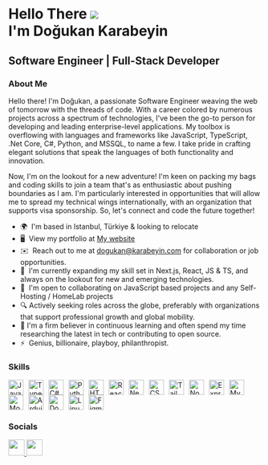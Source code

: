 # Hello There ![](https://user-images.githubusercontent.com/18350557/176309783-0785949b-9127-417c-8b55-ab5a4333674e.gif) <br/>I'm Doğukan Karabeyin

## Software Engineer | Full-Stack Developer

### About Me
Hello there! I'm Doğukan, a passionate Software Engineer weaving the web of tomorrow with the threads of code. With a career colored by numerous projects across a spectrum of technologies, I've been the go-to person for developing and leading enterprise-level applications. My toolbox is overflowing with languages and frameworks like JavaScript, TypeScript, .Net Core, C#, Python, and MSSQL, to name a few. I take pride in crafting elegant solutions that speak the languages of both functionality and innovation.

Now, I'm on the lookout for a new adventure! I'm keen on packing my bags and coding skills to join a team that's as enthusiastic about pushing boundaries as I am. I'm particularly interested in opportunities that will allow me to spread my technical wings internationally, with an organization that supports visa sponsorship. So, let's connect and code the future together!

- 🌍  I'm based in Istanbul, Türkiye & looking to relocate
- 🖥️  View my portfolio at [My website](https://karabeyin.com)
- ✉️  Reach out to me at [dogukan@karabeyin.com](mailto:dogukan@karabeyin.com) for collaboration or job opportunities.
- 🧠  I'm currently expanding my skill set in Next.js, React, JS & TS, and always on the lookout for new and emerging technologies.
- 🤝  I'm open to collaborating on JavaScript based projects and any Self-Hosting / HomeLab projects
- 🔍  Actively seeking roles across the globe, preferably with organizations that support professional growth and global mobility.
- 🌟  I'm a firm believer in continuous learning and often spend my time researching the latest in tech or contributing to open source.
- ⚡  Genius, billionaire, playboy, philanthropist.

### Skills
<p align="left">
  <a href="https://developer.mozilla.org/en-US/docs/Web/JavaScript" target="_blank" rel="noreferrer"><img
      src="https://raw.githubusercontent.com/danielcranney/readme-generator/main/public/icons/skills/javascript-colored.svg"
      width="30" height="30" style="padding-right:10px;" alt="JavaScript" /></a><a href="https://www.typescriptlang.org/" target="_blank"
    rel="noreferrer"><img
      src="https://raw.githubusercontent.com/danielcranney/readme-generator/main/public/icons/skills/typescript-colored.svg"
      width="30" height="30" style="padding-right:10px;" alt="TypeScript" /></a><a href="https://docs.microsoft.com/en-us/dotnet/csharp/"
    target="_blank" rel="noreferrer"><img
      src="https://raw.githubusercontent.com/danielcranney/readme-generator/main/public/icons/skills/csharp-colored.svg"
      width="30" height="30" style="padding-right:10px;" alt="C#" /></a><a href="https://www.python.org/" target="_blank" rel="noreferrer"><img
      src="https://raw.githubusercontent.com/danielcranney/readme-generator/main/public/icons/skills/python-colored.svg"
      width="30" height="30" style="padding-right:10px;" alt="Python" /></a><a href="https://developer.mozilla.org/en-US/docs/Glossary/HTML5"
    target="_blank" rel="noreferrer"><img
      src="https://raw.githubusercontent.com/danielcranney/readme-generator/main/public/icons/skills/html5-colored.svg"
      width="30" height="30" style="padding-right:10px;" alt="HTML5" /></a><a href="https://reactjs.org/" target="_blank" rel="noreferrer"><img
      src="https://raw.githubusercontent.com/danielcranney/readme-generator/main/public/icons/skills/react-colored.svg"
      width="30" height="30" style="padding-right:10px;" alt="React" /></a><a href="https://nextjs.org/docs" target="_blank" rel="noreferrer"><img
      src="https://raw.githubusercontent.com/danielcranney/readme-generator/main/public/icons/skills/nextjs-colored.svg"
      width="30" height="30" style="padding-right:10px;" alt="NextJs" /></a><a href="https://www.w3.org/TR/CSS/#css" target="_blank"
    rel="noreferrer"><img
      src="https://raw.githubusercontent.com/danielcranney/readme-generator/main/public/icons/skills/css3-colored.svg"
      width="30" height="30" style="padding-right:10px;" alt="CSS3" /></a><a href="https://tailwindcss.com/" target="_blank" rel="noreferrer"><img
      src="https://raw.githubusercontent.com/danielcranney/readme-generator/main/public/icons/skills/tailwindcss-colored.svg"
      width="30" height="30" style="padding-right:10px;" alt="TailwindCSS" /></a><a href="https://nodejs.org/en/" target="_blank"
    rel="noreferrer"><img
      src="https://raw.githubusercontent.com/danielcranney/readme-generator/main/public/icons/skills/nodejs-colored.svg"
      width="30" height="30" style="padding-right:10px;" alt="NodeJS" /></a><a href="https://expressjs.com/" target="_blank" rel="noreferrer"><img
      src="https://raw.githubusercontent.com/danielcranney/readme-generator/main/public/icons/skills/express-colored.svg"
      width="30" height="30" style="padding-right:10px;" alt="Express" /></a><a href="https://www.mysql.com/" target="_blank" rel="noreferrer"><img
      src="https://raw.githubusercontent.com/danielcranney/readme-generator/main/public/icons/skills/mysql-colored.svg"
      width="30" height="30" style="padding-right:10px;" alt="MySQL" /></a><a href="https://www.mongodb.com/" target="_blank" rel="noreferrer"><img
      src="https://raw.githubusercontent.com/danielcranney/readme-generator/main/public/icons/skills/mongodb-colored.svg"
      width="30" height="30" style="padding-right:10px;" alt="MongoDB" /></a><a
    href="https://store.arduino.cc/?gclid=Cj0KCQjw2eilBhCCARIsAG0Pf8uueBifykWcsSS4LPESeGQfxGVKJYnzV7bz471XfknQJy_1VINVWM8aAkLtEALw_wcB"
    target="_blank" rel="noreferrer"><img
      src="https://raw.githubusercontent.com/danielcranney/readme-generator/main/public/icons/skills/arduino-colored.svg"
      width="30" height="30" style="padding-right:10px;" alt="Arduino" /></a><a href="https://www.docker.com/" target="_blank" rel="noreferrer"><img
      src="https://raw.githubusercontent.com/danielcranney/readme-generator/main/public/icons/skills/docker-colored.svg"
      width="30" height="30" style="padding-right:10px;" alt="Docker" /></a><a href="https://www.linux.org" target="_blank" rel="noreferrer"><img
      src="https://raw.githubusercontent.com/danielcranney/readme-generator/main/public/icons/skills/linux-colored.svg"
      width="30" height="30" style="padding-right:10px;" alt="Linux" /></a><a href="https://www.figma.com/" target="_blank" rel="noreferrer"><img
      src="https://raw.githubusercontent.com/danielcranney/readme-generator/main/public/icons/skills/figma-colored.svg"
      width="30" height="30" style="padding-right:10px;" alt="Figma" /></a>
</p>

### Socials

<p align="left">
  <a href="https://www.github.com/MrBlackBrain" target="_blank" rel="noreferrer">
    <picture>
    <source media="(prefers-color-scheme: dark)" srcset="https://raw.githubusercontent.com/danielcranney/readme-generator/main/public/icons/socials/github-dark.svg" />
    <source media="(prefers-color-scheme: light)" srcset="https://raw.githubusercontent.com/danielcranney/readme-generator/main/public/icons/socials/github.svg" />
    <img src="https://raw.githubusercontent.com/danielcranney/readme-generator/main/public/icons/socials/github.svg" width="32" height="32" />
    </picture>
  </a>
  <a href="https://www.linkedin.com/in/dogukankrbyn" target="_blank" rel="noreferrer">
    <picture>
    <source media="(prefers-color-scheme: dark)" srcset="https://raw.githubusercontent.com/danielcranney/readme-generator/main/public/icons/socials/linkedin-dark.svg" />
    <source media="(prefers-color-scheme: light)" srcset="https://raw.githubusercontent.com/danielcranney/readme-generator/main/public/icons/socials/linkedin.svg" />
    <img src="https://raw.githubusercontent.com/danielcranney/readme-generator/main/public/icons/socials/linkedin.svg" width="32" height="32" />
    </picture>
  </a>
</p>
